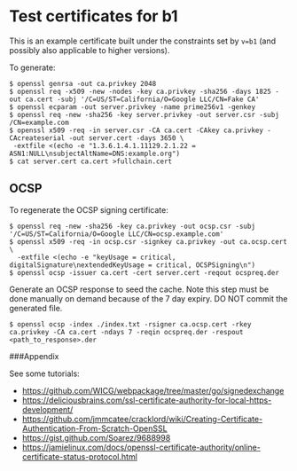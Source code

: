 # Test certificates for b1

This is an example certificate built under the constraints set by `v=b1` (and
possibly also applicable to higher versions).

To generate:

```
$ openssl genrsa -out ca.privkey 2048
$ openssl req -x509 -new -nodes -key ca.privkey -sha256 -days 1825 -out ca.cert -subj '/C=US/ST=California/O=Google LLC/CN=Fake CA'
$ openssl ecparam -out server.privkey -name prime256v1 -genkey
$ openssl req -new -sha256 -key server.privkey -out server.csr -subj /CN=example.com
$ openssl x509 -req -in server.csr -CA ca.cert -CAkey ca.privkey -CAcreateserial -out server.cert -days 3650 \
 -extfile <(echo -e "1.3.6.1.4.1.11129.2.1.22 = ASN1:NULL\nsubjectAltName=DNS:example.org")
$ cat server.cert ca.cert >fullchain.cert
```

## OCSP

To regenerate the OCSP signing certificate:

```
$ openssl req -new -sha256 -key ca.privkey -out ocsp.csr -subj '/C=US/ST=California/O=Google LLC/CN=ocsp.example.com'
$ openssl x509 -req -in ocsp.csr -signkey ca.privkey -out ca.ocsp.cert \
  -extfile <(echo -e "keyUsage = critical, digitalSignature\nextendedKeyUsage = critical, OCSPSigning\n")
$ openssl ocsp -issuer ca.cert -cert server.cert -reqout ocspreq.der

```

Generate an OCSP response to seed the cache. Note this step must be done
manually on demand because of the 7 day expiry. DO NOT commit the generated
file.


```
$ openssl ocsp -index ./index.txt -rsigner ca.ocsp.cert -rkey ca.privkey -CA ca.cert -ndays 7 -reqin ocspreq.der -respout <path_to_response>.der
```

###Appendix
<!--
TODO(twifkak): Update this to add CanSignHttpExchanges extension.
TODO(twifkak): Update this to add AIA for OCSP.
https://www.feistyduck.com/library/openssl-cookbook/online/ch-openssl.html
https://github.com/grimm-co/GOCSP-responder
https://github.com/OpenVPN/easy-rsa
https://gist.github.com/NoMan2000/06fffaca2ea710175cbcdd1a933c44af
-->

See some tutorials:
 - https://github.com/WICG/webpackage/tree/master/go/signedexchange
 - https://deliciousbrains.com/ssl-certificate-authority-for-local-https-development/
 - https://github.com/jmmcatee/cracklord/wiki/Creating-Certificate-Authentication-From-Scratch-OpenSSL
 - https://gist.github.com/Soarez/9688998
 - https://jamielinux.com/docs/openssl-certificate-authority/online-certificate-status-protocol.html
